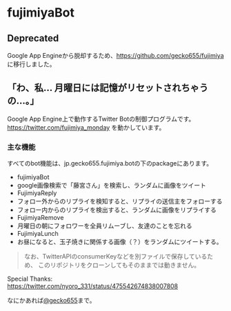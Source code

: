 fujimiyaBot
===========

## Deprecated
Google App Engineから脱却するため、<https://github.com/gecko655/fujimiya>に移行しました。

## 「わ、私... 月曜日には記憶がリセットされちゃうの...。」

Google App Engine上で動作するTwitter Botの制御プログラムです。
<https://twitter.com/fujimiya_monday> を動かしています。

### 主な機能

すべてのbot機能は、jp.gecko655.fujimiya.botの下のpackageにあります。

- fujimiyaBot
 - google画像検索で「藤宮さん」を検索し、ランダムに画像をツイート
- FujimiyaReply
 - フォロー外からのリプライを検知すると、リプライの送信主をフォローする
 - フォロー内からのリプライを検出すると、ランダムに画像をリプライする
- FujimiyaRemove
 - 月曜日の朝にフォロワーを全員リムーブし、友達のことを忘れる
- FujimiyaLunch
 - お昼になると、玉子焼きに関係する画像（？）をランダムにツイートする。



> なお、TwitterAPIのconsumerKeyなどを別ファイルで保存しているため、
このリポジトリをクローンしてもそのままでは動きません。

Special Thanks: https://twitter.com/nyoro_331/status/475542674838007808

なにかあれば[@gecko655](http://twitter.com/gecko655 "")まで。

